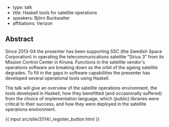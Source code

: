 - type: talk
- title: Haskell tools for satellite operations
- speakers: Björn Buckwalter
- affiliations: Verizon

## Abstract 

Since 2013-04 the presenter has been supporting SSC (the Swedish
Space Corporation) in operating the telecommunications satellite
“Sirius 3” from its Mission Control Center in Kiruna. Functions in the
satellite vendor's operations software are breaking down as the orbit
of the ageing satellite degrades. To fill in the gaps in software
capabilities the presenter has developed several operational tools
using Haskell.

The talk will give an overview of the satellite operations
environment, the tools developed in Haskell, how they benefitted (and
occasionally suffered) from the choice of implementation language,
which (public) libraries were critical to their success, and how they
were deployed in the satellite operations environment.

{{ input src/site/2014/_register_button.html }}
